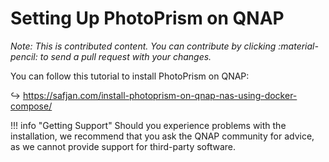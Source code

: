 # Setting Up PhotoPrism on QNAP
*Note: This is contributed content. You can contribute by clicking :material-pencil: to send a pull request with your changes.*

You can follow this tutorial to install PhotoPrism on QNAP:

↪ <https://safjan.com/install-photoprism-on-qnap-nas-using-docker-compose/>

!!! info "Getting Support"
    Should you experience problems with the installation, we recommend that you ask the QNAP community for advice, as we cannot provide support for third-party software.
